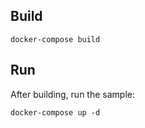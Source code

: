 
## Build

```shell
docker-compose build
```


## Run

After building, run the sample:

```shell
docker-compose up -d
```